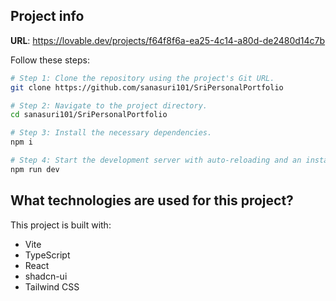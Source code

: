 ## Project info

**URL**: https://lovable.dev/projects/f64f8f6a-ea25-4c14-a80d-de2480d14c7b

Follow these steps:

```sh
# Step 1: Clone the repository using the project's Git URL.
git clone https://github.com/sanasuri101/SriPersonalPortfolio

# Step 2: Navigate to the project directory.
cd sanasuri101/SriPersonalPortfolio

# Step 3: Install the necessary dependencies.
npm i

# Step 4: Start the development server with auto-reloading and an instant preview.
npm run dev
```


## What technologies are used for this project?

This project is built with:

- Vite
- TypeScript
- React
- shadcn-ui
- Tailwind CSS

